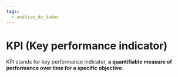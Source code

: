 ```yaml
---
tags:
  - análise_de_dados
---
```

# KPI (Key performance indicator)

KPI stands for key performance indicator, **a quantifiable measure of performance over time for a specific objective**.